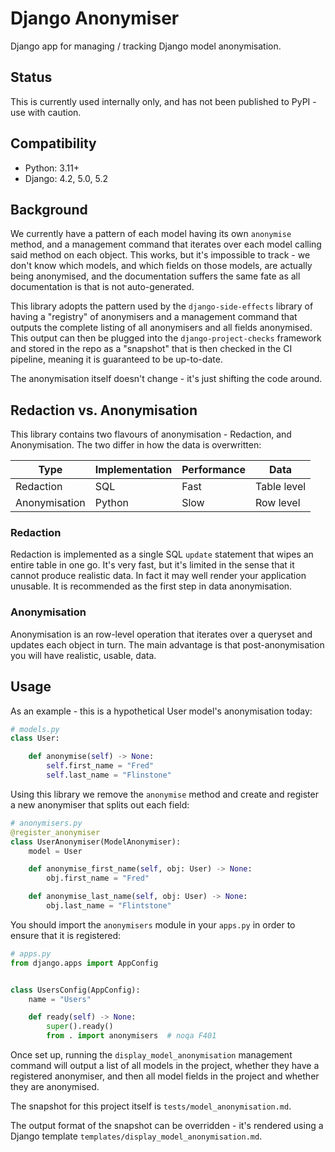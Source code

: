 # Django Anonymiser

Django app for managing / tracking Django model anonymisation.

## Status
This is currently used internally only, and has not been published to
PyPI - use with caution.

## Compatibility

- Python: 3.11+
- Django: 4.2, 5.0, 5.2

## Background
We currently have a pattern of each model having its own `anonymise`
method, and a management command that iterates over each model calling
said method on each object. This works, but it's impossible to track -
we don't know which models, and which fields on those models, are
actually being anonymised, and the documentation suffers the same fate
as all documentation is that is not auto-generated.

This library adopts the pattern used by the `django-side-effects`
library of having a "registry" of anonymisers and a management command
that outputs the complete listing of all anonymisers and all fields
anonymised. This output can then be plugged into the
`django-project-checks` framework and stored in the repo as a "snapshot"
that is then checked in the CI pipeline, meaning it is guaranteed to be
up-to-date.

The anonymisation itself doesn't change - it's just shifting the code
around.

## Redaction vs. Anonymisation

This library contains two flavours of anonymisation - Redaction, and
Anonymisation. The two differ in how the data is overwritten:

Type | Implementation | Performance | Data
--- | --- | --- | ---
Redaction | SQL | Fast | Table level
Anonymisation | Python | Slow | Row level

### Redaction

Redaction is implemented as a single SQL `update` statement that wipes
an entire table in one go. It's very fast, but it's limited in the sense
that it cannot produce realistic data. In fact it may well render your
application unusable. It is recommended as the first step in data
anonymisation.

### Anonymisation

Anonymisation is an row-level operation that iterates over a
queryset and updates each object in turn. The main advantage is that
post-anonymisation you will have realistic, usable, data.

## Usage

As an example - this is a hypothetical User model's anonymisation today:

```python
# models.py
class User:

    def anonymise(self) -> None:
        self.first_name = "Fred"
        self.last_name = "Flinstone"
```
Using this library we remove the `anonymise` method and create and register
a new anonymiser that splits out each field:
```python
# anonymisers.py
@register_anonymiser
class UserAnonymiser(ModelAnonymiser):
    model = User

    def anonymise_first_name(self, obj: User) -> None:
        obj.first_name = "Fred"

    def anonymise_last_name(self, obj: User) -> None:
        obj.last_name = "Flintstone"

```
You should import the `anonymisers` module in your `apps.py` in order to
ensure that it is registered:
```python
# apps.py
from django.apps import AppConfig


class UsersConfig(AppConfig):
    name = "Users"

    def ready(self) -> None:
        super().ready()
        from . import anonymisers  # noqa F401
```

Once set up, running the `display_model_anonymisation` management command
will output a list of all models in the project, whether they have a
registered anonymiser, and then all model fields in the project and
whether they are anonymised.

The snapshot for this project itself is `tests/model_anonymisation.md`.

The output format of the snapshot can be overridden - it's rendered using
a Django template `templates/display_model_anonymisation.md`.
